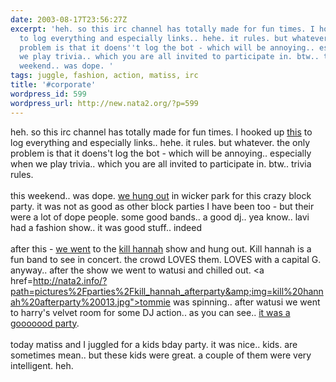 ```yaml
---
date: 2003-08-17T23:56:27Z
excerpt: 'heh. so this irc channel has totally made for fun times. I hooked up this
  to log everything and especially links.. hehe. it rules. but whatever. the only
  problem is that it doens''t log the bot - which will be annoying.. especially when
  we play trivia.. which you are all invited to participate in. btw.. trivia rules.this
  weekend.. was dope. '
tags: juggle, fashion, action, matiss, irc
title: '#corporate'
wordpress_id: 599
wordpress_url: http://new.nata2.org/?p=599
---
```


heh. so this irc channel has totally made for fun times. I hooked up <a href="http://corp.dopeman.org">this</a> to log everything and especially links.. hehe. it rules. but whatever. the only problem is that it doens't log the bot - which will be annoying.. especially when we play trivia.. which you are all invited to participate in. btw.. trivia rules.<Br><br/>this weekend.. was dope. <a href="http://nata2.info/?path=pictures%2Fparties%2Fkill_hannah_afterparty&amp;img=kill%20hannah%20afterparty%20004.jpg">we hung out</a> in wicker park for this crazy block party. it was not as good as other block parties I have been too - but their were a lot of dope people. some good bands.. a good dj.. yea know.. lavi had a fashion show.. it was good stuff.. indeed<br/><br/>after this - <a href="http://nata2.info/?path=pictures%2Fparties%2Fkill_hannah_afterparty&amp;img=kill%20hannah%20afterparty%20008.jpg">we went</a> to the <a href="http://www.killhannah.com">kill hannah</a> show and hung out. Kill hannah is a fun band to see in concert. the crowd LOVES them. LOVES with a capital G. anyway.. after the show we went to watusi and chilled out. <a href=http://nata2.info/?path=pictures%2Fparties%2Fkill_hannah_afterparty&amp;img=kill%20hannah%20afterparty%20013.jpg">tommie was spinning</a>.. after watusi we went to harry's velvet room for some DJ action.. as you can see.. <a href="http://nata2.info/?path=pictures%2Fparties%2Fkill_hannah_afterparty&amp;img=kill%20hannah%20afterparty%20046.jpg">it was a gooooood party</a>.<br/><br/>today matiss and I juggled for a kids bday party. it was nice.. kids. are sometimes mean.. but these kids were great. a couple of them were very intelligent. heh.
